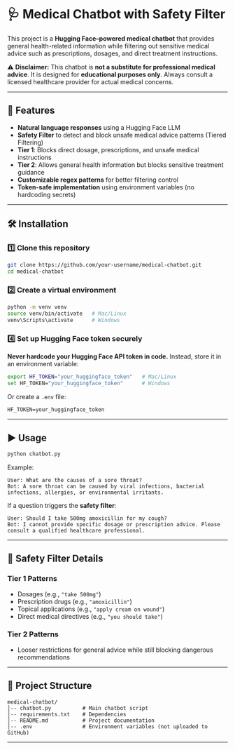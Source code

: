 # 🩺 Medical Chatbot with Safety Filter

This project is a **Hugging Face–powered medical chatbot** that provides general health-related information while filtering out sensitive medical advice such as prescriptions, dosages, and direct treatment instructions.

⚠️ **Disclaimer:**
This chatbot is **not a substitute for professional medical advice**. It is designed for **educational purposes only**. Always consult a licensed healthcare provider for actual medical concerns.

---

## 🚀 Features

* **Natural language responses** using a Hugging Face LLM
* **Safety Filter** to detect and block unsafe medical advice patterns (Tiered Filtering)
* **Tier 1**: Blocks direct dosage, prescriptions, and unsafe medical instructions
* **Tier 2**: Allows general health information but blocks sensitive treatment guidance
* **Customizable regex patterns** for better filtering control
* **Token-safe implementation** using environment variables (no hardcoding secrets)

---

## 🛠️ Installation

### 1️⃣ Clone this repository

```bash
git clone https://github.com/your-username/medical-chatbot.git
cd medical-chatbot
```

### 2️⃣ Create a virtual environment

```bash
python -m venv venv
source venv/bin/activate   # Mac/Linux
venv\Scripts\activate      # Windows
```


### 4️⃣ Set up Hugging Face token securely

**Never hardcode your Hugging Face API token in code.**
Instead, store it in an environment variable:

```bash
export HF_TOKEN="your_huggingface_token"   # Mac/Linux
set HF_TOKEN="your_huggingface_token"      # Windows
```

Or create a `.env` file:

```env
HF_TOKEN=your_huggingface_token
```

---

## ▶️ Usage

```bash
python chatbot.py
```

Example:

```
User: What are the causes of a sore throat?
Bot: A sore throat can be caused by viral infections, bacterial infections, allergies, or environmental irritants.
```

If a question triggers the **safety filter**:

```
User: Should I take 500mg amoxicillin for my cough?
Bot: I cannot provide specific dosage or prescription advice. Please consult a qualified healthcare professional.
```

---

## 🧠 Safety Filter Details

### Tier 1 Patterns

* Dosages (e.g., `"take 500mg"`)
* Prescription drugs (e.g., `"amoxicillin"`)
* Topical applications (e.g., `"apply cream on wound"`)
* Direct medical directives (e.g., `"you should take"`)

### Tier 2 Patterns

* Looser restrictions for general advice while still blocking dangerous recommendations

---

## 📂 Project Structure

```
medical-chatbot/
│-- chatbot.py          # Main chatbot script
│-- requirements.txt    # Dependencies
│-- README.md           # Project documentation
│-- .env                # Environment variables (not uploaded to GitHub)
```

---

